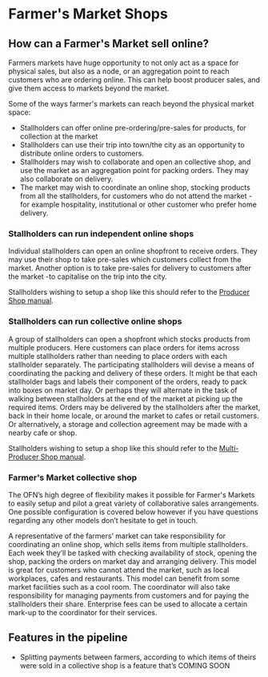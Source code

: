 # Farmer's Market Shops

## How can a Farmer's Market sell online?
Farmers markets have huge opportunity to not only act as a space for physical sales, but also as a node, or an aggregation point to reach customers who are ordering online. This can help boost producer sales, and give them access to markets beyond the market.

Some of the ways farmer's markets can reach beyond the physical market space:
* Stallholders can offer online pre-ordering/pre-sales for products, for collection at the market
* Stallholders can use their trip into town/the city as an opportunity to distribute online orders to customers.
* Stallholders may wish to collaborate and open an collective shop, and use the market as an aggregation point for packing orders. They may also collaborate on delivery.
*  The market may wish to coordinate an online shop, stocking products from all the stallholders, for customers who do not attend the market - for example hospitality, institutional or other customer who prefer home delivery.

### Stallholders can run independent online shops
Individual stallholders can open an online shopfront to receive orders. They may use their shop to take pre-sales which customers collect from the market. Another option is to take pre-sales for delivery to customers after the market -to capitalise on the trip into the city.

Stallholders wishing to setup a shop like this should refer to the [Producer Shop manual](/producer-set-up-guide.md).

### Stallholders can run collective online shops
A group of stallholders can open a shopfront which stocks products from multiple producers. Here customers can place orders for items across multiple stallholders rather than needing to place orders with each stallholder separately. The participating stallholders will devise a means of coordinating the packing and delivery of these orders. It might be that each stallholder bags and labels their component of the orders, ready to pack into boxes on market day. Or perhaps they will alternate in the task of walking between stallholders at the end of the market at picking up the required items. Orders may be delivered by the stallholders after the market, back in their home locale, or around the market to cafes or retail customers. Or alternatively, a storage and collection agreement may be made with a nearby cafe or shop.

Stallholders wishing to setup a shop like this should refer to the [Multi-Producer Shop manual](/multi-farm-shop.md).

### Farmer's Market collective shop

The OFN’s high degree of flexibility makes it possible for Farmer's Markets to easily setup and pilot a great variety of collaborative sales arrangements. One possible configuration is covered below however if you have questions regarding any other models don’t hesitate to get in touch.

A representative of the farmers’ market can take responsibility for coordinating an online shop, which sells items from multiple stallholders. Each week they’ll be tasked with checking availability of stock, opening the shop, packing the orders on market day and arranging delivery. This model is great for customers who cannot attend the market, such as local workplaces, cafes and restaurants. This model can benefit from some market facilities such as a cool room. The coordinator will also take responsibility for managing payments from customers and for paying the stallholders their share. Enterprise fees can be used to allocate a certain mark-up to the coordinator for their services.

## Features in the pipeline

* Splitting payments between farmers, according to which items of theirs were sold in a collective shop is a feature that’s COMING SOON
